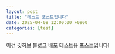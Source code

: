 ```yaml
---
layout: post
title: "테스트 포스트입니다"
date: 2025-04-08 12:00:00 +0900
categories: [test]
---
```


이건 깃허브 블로그 배포 테스트용 포스트입니다!
